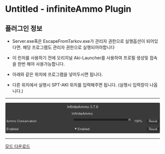 # Untitled - infiniteAmmo Plugin

## 플러그인 정보

* Server.exe혹은 EscapeFromTarkov.exe가 관리자 권한으로 실행옵션이 되어있다면. 해당 프로그램도 관리자 권한으로 실행되어야합니다

* 이 런처를 사용하기 전에 오리지널 Aki-Launcher를 사용하여 프로필 생성및 접속을 한번 해야 사용가능합니다.

* 아래와 같은 위치에 프로그램을 넣어두시면 됩니다.

* 다른 위치에서 실행시 SPT-AKI 위치를 입력해주면 됩니다. (실행시 입력창이 나옵니다.)

---

![img1](./img/img1.png)

---

[모드 다운로드](https://github.com/Untitled0828/SPT-Launcher/releases "릴리즈 버전 다운로드")
